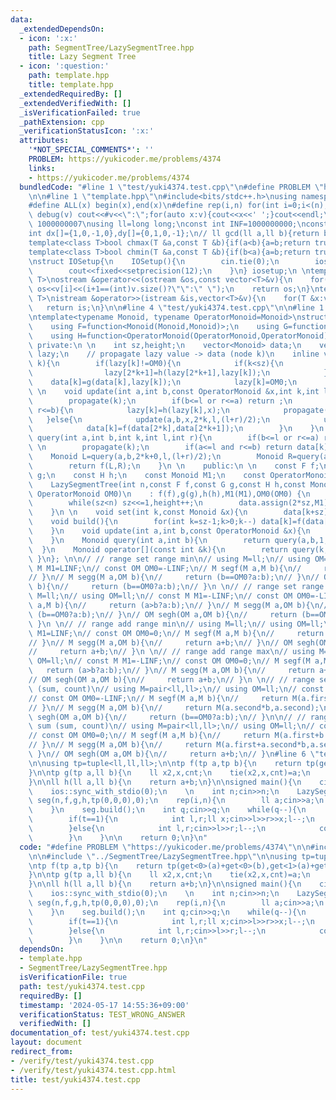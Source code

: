 ```yaml
---
data:
  _extendedDependsOn:
  - icon: ':x:'
    path: SegmentTree/LazySegmentTree.hpp
    title: Lazy Segment Tree
  - icon: ':question:'
    path: template.hpp
    title: template.hpp
  _extendedRequiredBy: []
  _extendedVerifiedWith: []
  _isVerificationFailed: true
  _pathExtension: cpp
  _verificationStatusIcon: ':x:'
  attributes:
    '*NOT_SPECIAL_COMMENTS*': ''
    PROBLEM: https://yukicoder.me/problems/4374
    links:
    - https://yukicoder.me/problems/4374
  bundledCode: "#line 1 \"test/yuki4374.test.cpp\"\n#define PROBLEM \"https://yukicoder.me/problems/4374\"\
    \n\n#line 1 \"template.hpp\"\n#include<bits/stdc++.h>\nusing namespace std;\n\
    #define ALL(x) begin(x),end(x)\n#define rep(i,n) for(int i=0;i<(n);i++)\n#define\
    \ debug(v) cout<<#v<<\":\";for(auto x:v){cout<<x<<' ';}cout<<endl;\n#define mod\
    \ 1000000007\nusing ll=long long;\nconst int INF=1000000000;\nconst ll LINF=1001002003004005006ll;\n\
    int dx[]={1,0,-1,0},dy[]={0,1,0,-1};\n// ll gcd(ll a,ll b){return b?gcd(b,a%b):a;}\n\
    template<class T>bool chmax(T &a,const T &b){if(a<b){a=b;return true;}return false;}\n\
    template<class T>bool chmin(T &a,const T &b){if(b<a){a=b;return true;}return false;}\n\
    \nstruct IOSetup{\n    IOSetup(){\n        cin.tie(0);\n        ios::sync_with_stdio(0);\n\
    \        cout<<fixed<<setprecision(12);\n    }\n} iosetup;\n \ntemplate<typename\
    \ T>\nostream &operator<<(ostream &os,const vector<T>&v){\n    for(int i=0;i<(int)v.size();i++)\
    \ os<<v[i]<<(i+1==(int)v.size()?\"\":\" \");\n    return os;\n}\ntemplate<typename\
    \ T>\nistream &operator>>(istream &is,vector<T>&v){\n    for(T &x:v)is>>x;\n \
    \   return is;\n}\n\n#line 4 \"test/yuki4374.test.cpp\"\n\n#line 1 \"SegmentTree/LazySegmentTree.hpp\"\
    \ntemplate<typename Monoid, typename OperatorMonoid=Monoid>\nstruct LazySegmentTree{\n\
    \    using F=function<Monoid(Monoid,Monoid)>;\n    using G=function<Monoid(Monoid,OperatorMonoid)>;\n\
    \    using H=function<OperatorMonoid(OperatorMonoid,OperatorMonoid)>;\n \n   \
    \ private:\n \n    int sz,height;\n    vector<Monoid> data;\n    vector<OperatorMonoid>\
    \ lazy;\n    // propagate lazy value -> data (node k)\n    inline void propagate(int\
    \ k){\n        if(lazy[k]!=OM0){\n            if(k<sz){\n                lazy[2*k+0]=h(lazy[2*k+0],lazy[k]);\n\
    \                lazy[2*k+1]=h(lazy[2*k+1],lazy[k]);\n            }\n        \
    \    data[k]=g(data[k],lazy[k]);\n            lazy[k]=OM0;\n        }\n    }\n\
    \ \n    void update(int a,int b,const OperatorMonoid &x,int k,int l,int r){\n\
    \        propagate(k);\n        if(b<=l or r<=a) return ;\n        if(a<=l and\
    \ r<=b){\n            lazy[k]=h(lazy[k],x);\n            propagate(k);\n     \
    \   }else{\n            update(a,b,x,2*k,l,(l+r)/2);\n            update(a,b,x,2*k+1,(l+r)/2,r);\n\
    \            data[k]=f(data[2*k],data[2*k+1]);\n        }\n    }\n \n    Monoid\
    \ query(int a,int b,int k,int l,int r){\n        if(b<=l or r<=a) return M1;\n\
    \ \n        propagate(k);\n        if(a<=l and r<=b) return data[k];\n \n    \
    \    Monoid L=query(a,b,2*k+0,l,(l+r)/2);\n        Monoid R=query(a,b,2*k+1,(l+r)/2,r);\n\
    \        return f(L,R);\n    }\n \n    public:\n \n    const F f;\n    const G\
    \ g;\n    const H h;\n    const Monoid M1;\n    const OperatorMonoid OM0;\n \n\
    \    LazySegmentTree(int n,const F f,const G g,const H h,const Monoid &M1,const\
    \ OperatorMonoid OM0)\n    : f(f),g(g),h(h),M1(M1),OM0(OM0) {\n        sz=1;height=0;\n\
    \        while(sz<n) sz<<=1,height++;\n        data.assign(2*sz,M1);lazy.assign(2*sz,OM0);\n\
    \    }\n \n    void set(int k,const Monoid &x){\n        data[k+sz]=x;\n    }\n\
    \    void build(){\n        for(int k=sz-1;k>0;k--) data[k]=f(data[2*k+0],data[2*k+1]);\n\
    \    }\n    void update(int a,int b,const OperatorMonoid &x){\n        update(a,b,x,1,0,sz);\n\
    \    }\n    Monoid query(int a,int b){\n        return query(a,b,1,0,sz);\n  \
    \  }\n    Monoid operator[](const int &k){\n        return query(k,k+1);\n   \
    \ }\n}; \n\n// // range set range min\n// using M=ll;\n// using OM=ll;\n// const\
    \ M M1=LINF;\n// const OM OM0=-LINF;\n// M segf(M a,M b){\n//     return (a<b?a:b);\n\
    // }\n// M segg(M a,OM b){\n//     return (b==OM0?a:b);\n// }\n// OM segh(OM a,OM\
    \ b){\n//     return (b==OM0?a:b);\n// }\n \n// // range set range max\n// using\
    \ M=ll;\n// using OM=ll;\n// const M M1=-LINF;\n// const OM OM0=-LINF;\n// M segf(M\
    \ a,M b){\n//     return (a>b?a:b);\n// }\n// M segg(M a,OM b){\n//     return\
    \ (b==OM0?a:b);\n// }\n// OM segh(OM a,OM b){\n//     return (b==OM0?a:b);\n//\
    \ }\n \n// // range add range min\n// using M=ll;\n// using OM=ll;\n// const M\
    \ M1=LINF;\n// const OM OM0=0;\n// M segf(M a,M b){\n//     return (a<b?a:b);\n\
    // }\n// M segg(M a,OM b){\n//     return a+b;\n// }\n// OM segh(OM a,OM b){\n\
    //     return a+b;\n// }\n \n// // range add range max\n// using M=ll;\n// using\
    \ OM=ll;\n// const M M1=-LINF;\n// const OM OM0=0;\n// M segf(M a,M b){\n//  \
    \   return (a>b?a:b);\n// }\n// M segg(M a,OM b){\n//     return a+b;\n// }\n\
    // OM segh(OM a,OM b){\n//     return a+b;\n// }\n \n// // range set range sum\
    \ (sum, count)\n// using M=pair<ll,ll>;\n// using OM=ll;\n// const M M1=M(0,0);\n\
    // const OM OM0=-LINF;\n// M segf(M a,M b){\n//     return M(a.first+b.first,a.second+b.second);\n\
    // }\n// M segg(M a,OM b){\n//     return M(a.second*b,a.second);\n// }\n// OM\
    \ segh(OM a,OM b){\n//     return (b==OM0?a:b);\n// }\n\n// // range add range\
    \ sum (sum, count)\n// using M=pair<ll,ll>;\n// using OM=ll;\n// const M M1=M(0,0);\n\
    // const OM OM0=0;\n// M segf(M a,M b){\n//     return M(a.first+b.first,a.second+b.second);\n\
    // }\n// M segg(M a,OM b){\n//     return M(a.first+a.second*b,a.second);\n//\
    \ }\n// OM segh(OM a,OM b){\n//     return a+b;\n// }\n#line 6 \"test/yuki4374.test.cpp\"\
    \n\nusing tp=tuple<ll,ll,ll>;\n\ntp f(tp a,tp b){\n    return tp(get<0>(a)+get<0>(b),get<1>(a)+get<1>(b),get<2>(a)+get<2>(b));\n\
    }\n\ntp g(tp a,ll b){\n    ll x2,x,cnt;\n    tie(x2,x,cnt)=a;\n    return tp(x2+b*b*cnt+2*x*b,x+cnt*b,cnt);\n\
    }\n\nll h(ll a,ll b){\n    return a+b;\n}\n\nsigned main(){\n    cin.tie(0);\n\
    \    ios::sync_with_stdio(0);\n    \n    int n;cin>>n;\n    LazySegmentTree<tp,ll>\
    \ seg(n,f,g,h,tp(0,0,0),0);\n    rep(i,n){\n        ll a;cin>>a;\n        seg.set(i,tp(a*a,a,1));\n\
    \    }\n    seg.build();\n    int q;cin>>q;\n    while(q--){\n        int t;cin>>t;\n\
    \        if(t==1){\n            int l,r;ll x;cin>>l>>r>>x;l--;\n            seg.update(l,r,x);\n\
    \        }else{\n            int l,r;cin>>l>>r;l--;\n            cout<<(get<0>(seg.query(l,r)))<<endl;\n\
    \        }\n    }\n\n    return 0;\n}\n"
  code: "#define PROBLEM \"https://yukicoder.me/problems/4374\"\n\n#include \"../template.hpp\"\
    \n\n#include \"../SegmentTree/LazySegmentTree.hpp\"\n\nusing tp=tuple<ll,ll,ll>;\n\
    \ntp f(tp a,tp b){\n    return tp(get<0>(a)+get<0>(b),get<1>(a)+get<1>(b),get<2>(a)+get<2>(b));\n\
    }\n\ntp g(tp a,ll b){\n    ll x2,x,cnt;\n    tie(x2,x,cnt)=a;\n    return tp(x2+b*b*cnt+2*x*b,x+cnt*b,cnt);\n\
    }\n\nll h(ll a,ll b){\n    return a+b;\n}\n\nsigned main(){\n    cin.tie(0);\n\
    \    ios::sync_with_stdio(0);\n    \n    int n;cin>>n;\n    LazySegmentTree<tp,ll>\
    \ seg(n,f,g,h,tp(0,0,0),0);\n    rep(i,n){\n        ll a;cin>>a;\n        seg.set(i,tp(a*a,a,1));\n\
    \    }\n    seg.build();\n    int q;cin>>q;\n    while(q--){\n        int t;cin>>t;\n\
    \        if(t==1){\n            int l,r;ll x;cin>>l>>r>>x;l--;\n            seg.update(l,r,x);\n\
    \        }else{\n            int l,r;cin>>l>>r;l--;\n            cout<<(get<0>(seg.query(l,r)))<<endl;\n\
    \        }\n    }\n\n    return 0;\n}\n"
  dependsOn:
  - template.hpp
  - SegmentTree/LazySegmentTree.hpp
  isVerificationFile: true
  path: test/yuki4374.test.cpp
  requiredBy: []
  timestamp: '2024-05-17 14:55:36+09:00'
  verificationStatus: TEST_WRONG_ANSWER
  verifiedWith: []
documentation_of: test/yuki4374.test.cpp
layout: document
redirect_from:
- /verify/test/yuki4374.test.cpp
- /verify/test/yuki4374.test.cpp.html
title: test/yuki4374.test.cpp
---
```

